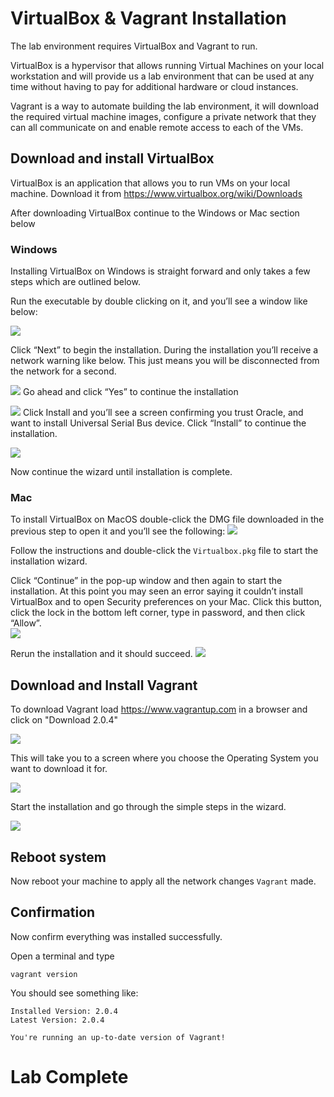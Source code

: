 # VirtualBox & Vagrant Installation

The lab environment requires VirtualBox and Vagrant to run.   

VirtualBox is a hypervisor that allows running Virtual Machines on your local workstation and will provide us a lab environment that can be used at any time without having to pay for additional hardware or cloud instances.

Vagrant is a way to automate building the lab environment, it will download the required virtual machine images, configure a private network that they can all communicate on and enable remote access to each of the VMs. 


## Download and install VirtualBox 
VirtualBox is an application that allows you to run VMs on your local machine.  Download it from https://www.virtualbox.org/wiki/Downloads

After downloading VirtualBox continue to the Windows or Mac section below 

### Windows 
Installing VirtualBox on Windows is straight forward and only takes a few steps which are outlined below. 

Run the executable by double clicking on it, and you’ll see a window like below: 

![](index/84F73F72-C3AD-4AA1-AA74-16C961AC10D4.png)

Click “Next” to begin the installation.  During the installation you’ll receive a network warning like below.  This just means you will be disconnected from the network for a second. 


![](index/DA61E1DF-2025-4E9D-8D24-D96EFB32AE4F.png)
Go ahead and click “Yes” to continue the installation 

![](index/CE562B58-AC9E-4847-B284-EAB2F8DE6DCD.png)
Click Install and you’ll see a screen confirming you trust Oracle, and want to install Universal Serial Bus device.  Click “Install” to continue the installation. 

![](index/8E290751-A047-4764-9ABC-56CC12F42A42.png)


Now continue the wizard until installation is complete. 

### Mac 
To install VirtualBox on MacOS double-click the DMG file downloaded in the previous step to open it and you’ll see the following: 
![](index/2F555227-E253-4CD2-A594-57BBA217FE71.png)

Follow the instructions and double-click the `Virtualbox.pkg` file to start the installation wizard. 

Click “Continue” in the pop-up window and then again to start the installation.  At this point you may seen an error saying it couldn’t install VirtualBox and to open Security preferences on your Mac.  Click this button, click the lock in the bottom left corner, type in password, and then click “Allow”.  
![](index/32259CA9-445F-45D3-A30F-A2BEF8BF92CD.png)

Rerun the installation and it should succeed. 
![](index/CFDA30BF-C1A0-4F62-B812-7E890AC42763.png)
  
## Download and Install Vagrant
To download Vagrant load https://www.vagrantup.com in a browser and click on "Download 2.0.4" 


![](index/F6B433F5-5489-402C-984E-D9F0AA5F045B.png)

This will take you to a screen where you choose the Operating System you want to download it for. 


![](index/17AC5178-4DBC-4AE1-AFD9-18C7B1519ECB.png)

Start the installation and go through the simple steps in the wizard. 


![](index/ED379ECA-B818-4523-9CBE-9D3EB8631B3B.png)

## Reboot system 
Now reboot your machine to apply all the network changes `Vagrant` made. 

## Confirmation 
Now confirm everything was installed successfully. 

Open a terminal and type 
```
vagrant version
```

You should see something like: 
```
Installed Version: 2.0.4
Latest Version: 2.0.4

You're running an up-to-date version of Vagrant!
```

# Lab Complete
